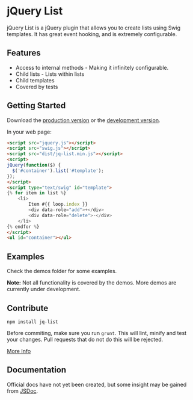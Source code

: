 # jQuery List

jQuery List is a jQuery plugin that allows you to create lists using Swig templates. It has great event hooking, and is extremely configurable.

## Features

 - Access to internal methods - Making it infinitely configurable.
 - Child lists - Lists within lists
 - Child templates
 - Covered by tests

## Getting Started

Download the [production version][min] or the [development version][max].

[min]: https://raw.github.com/nathggns/jq-list/master/dist/jq-list.min.js
[max]: https://raw.github.com/nathggns/jq-list/master/dist/jq-list.js

In your web page:

```html
<script src="jquery.js"></script>
<script src="swig.js"></script>
<script src="dist/jq-list.min.js"></script>
<script>
jQuery(function($) {
  $('#container').list('#template');
});
</script>
<script type="text/swig" id="template">
{% for item in list %}
	<li>
		Item #{{ loop.index }}
		<div data-role="add">+</div>
		<div data-role="delete">-</div>
	</li>
{% endfor %}
</script>
<ul id="container"></ul>
```

## Examples

Check the demos folder for some examples.

**Note:** Not all functionality is covered by the demos. More demos are currently under development. 

## Contribute

    npm install jq-list

Before commiting, make sure you run `grunt`. This will lint, minify and test your changes. Pull requests that do not do this will be rejected.

[More Info](CONTRIBUTING.md)

## Documentation

Official docs have not yet been created, but some insight may be gained from [JSDoc](http://usejsdoc.org/).